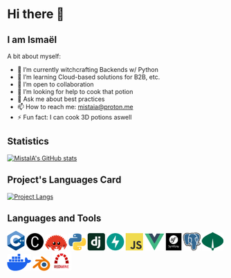 # Hi there 👋


## I am Ismaël

A bit about myself:
- 🔭 I’m currently witchcrafting Backends w/ Python
- 🌱 I’m learning Cloud-based solutions for B2B, etc.
- 👯 I’m open to collaboration
- 🤔 I’m looking for help to cook that potion
- 💬 Ask me about best practices
- 📫 How to reach me: [mistaia@proton.me](mailto:mistaia@proton.me)
- ⚡ Fun fact: I can cook 3D potions aswell


## Statistics

[![MistaIA's GitHub stats](https://github-readme-stats.vercel.app/api?username=MistaIA&show_icons=true&theme=transparent&count_private=true)](https://github.com/anuraghazra/github-readme-stats)


## Project's Languages Card

[![Project Langs](https://github-readme-stats.vercel.app/api/top-langs/?username=MistaIA&langs_count=8&layout=compact)](https://github.com/anuraghazra/github-readme-stats)


## Languages and Tools

<div>
  <a href="https://duckduckgo.com/?q=C%2B%2B&ia=web"><img width=40 alt="C++" src="./assets/Cpp_Logo.svg"/></a>
  <a href="https://github.com/carbon-language"><img width=40 alt="Carbon" src="./assets/carbon.png"/></a>
  <a href="https://www.rust-lang.org/"><img width=50 alt="Rust" src="./assets/cuddlyferris.svg"/></a>
  <a href="https://www.python.org/"><img width=40 alt="Python" src="./assets/python.png"/></a>
  <a href="https://www.djangoproject.com/"><img width=40 alt="Django" src="./assets/django-logo.svg"/></a>
  <a href="https://fastapi.tiangolo.com/"><img width=40 alt="FastAPI" src="./assets/fastapi-logo.svg"/></a>
  <a href="https://developer.mozilla.org/en-US/docs/Web/JavaScript"><img width=40 alt="JavaScript" src="./assets/js.png"/></a>
  <a href="https://vuejs.org/"><img width=45 alt="VueJS" src="./assets/vuejs_logo.svg"/></a>
  <a href="https://symfony.com/"><img height="40" alt="Symfony" src="./assets/symfony_white.svg"/></a>
  <a href="https://www.postgresql.org/"><img width=40 alt="PostgreSQL" src="./assets/PostgreSQL_logo.svg"/></a>
  <a href="https://www.mongodb.com/"><img width=50 height="42" alt="MongoDB" src="./assets/MongoDB_logo.svg"/></a>
  <a href="https://www.docker.com/"><img width=55 alt="Docker" src="./assets/docker-logo.svg"/></a>
  <a href="https://www.blender.org/"><img width=40 alt="Blender" src="./assets/blender-logo.svg"/></a>
  <a href="https://www.redmine.org/"><img width=45 alt="Redmine" src="./assets/redmine.png"/></a>
</div>
